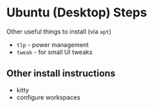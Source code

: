 # Ubuntu (Desktop) Steps

Other useful things to install (via `apt`)

- `tlp` - power management
- `tweak` - for small UI tweaks

## Other install instructions

- kitty
- configure workspaces
